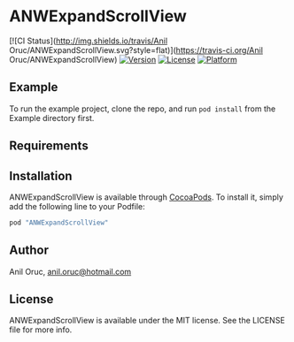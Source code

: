 # ANWExpandScrollView

[![CI Status](http://img.shields.io/travis/Anil Oruc/ANWExpandScrollView.svg?style=flat)](https://travis-ci.org/Anil Oruc/ANWExpandScrollView)
[![Version](https://img.shields.io/cocoapods/v/ANWExpandScrollView.svg?style=flat)](http://cocoapods.org/pods/ANWExpandScrollView)
[![License](https://img.shields.io/cocoapods/l/ANWExpandScrollView.svg?style=flat)](http://cocoapods.org/pods/ANWExpandScrollView)
[![Platform](https://img.shields.io/cocoapods/p/ANWExpandScrollView.svg?style=flat)](http://cocoapods.org/pods/ANWExpandScrollView)

## Example

To run the example project, clone the repo, and run `pod install` from the Example directory first.

## Requirements

## Installation

ANWExpandScrollView is available through [CocoaPods](http://cocoapods.org). To install
it, simply add the following line to your Podfile:

```ruby
pod "ANWExpandScrollView"
```

## Author

Anil Oruc, anil.oruc@hotmail.com

## License

ANWExpandScrollView is available under the MIT license. See the LICENSE file for more info.
